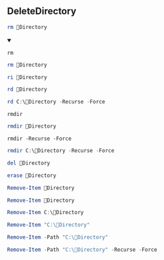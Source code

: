 ## DeleteDirectory
```ps1
rm 📁Directory
```
<details open>
    <summary></summary>

`rm`
```ps1
rm 📁Directory
```
```ps1
ri 📁Directory
```
```ps1
rd 📁Directory
```
```ps1
rd C:\📁Directory -Recurse -Force
```

`rmdir`
```ps1
rmdir 📁Directory
```
`rmdir -Recurse -Force`
```ps1
rmdir C:\📁Directory -Recurse -Force
```

```ps1
del 📁Directory
```
```ps1
erase 📁Directory
```
```ps1
Remove-Item 📁Directory
```
```ps1
Remove-Item 📁Directory
```
```ps1
Remove-Item C:\📁Directory
```
```ps1
Remove-Item "C:\📁Directory"
```
```ps1
Remove-Item -Path "C:\📁Directory"
```
```ps1
Remove-Item -Path "C:\📁Directory" -Recurse -Force
```
</details>
